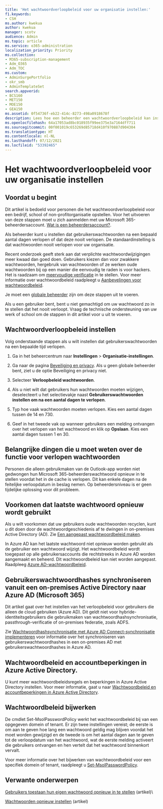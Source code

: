 ```yaml
---
title: 'Het wachtwoordverloopbeleid voor uw organisatie instellen:'
f1.keywords:
- CSH
ms.author: kwekua
author: kwekua
manager: scotv
audience: Admin
ms.topic: article
ms.service: o365-administration
localization_priority: Priority
ms.collection:
- M365-subscription-management
- Adm_O365
- Adm_TOC
ms.custom:
- AdminSurgePortfolio
- okr_smb
- AdminTemplateSet
search.appverid:
- BCS160
- MET150
- MOE150
- GEA150
ms.assetid: 0f54736f-eb22-414c-8273-498a0918678f
description: Lees hoe een beheerder een wachtwoordverloopbeleid kan instellen voor uw bedrijf, school of non-profitorganisatie in het Microsoft 365-beheercentrum.
ms.openlocfilehash: 64a17053ad8bc018935f99ee375e3a7164dff711
ms.sourcegitcommit: 00f001019c653269d85718d410f970887d904304
ms.translationtype: HT
ms.contentlocale: nl-NL
ms.lasthandoff: 07/12/2021
ms.locfileid: "53392465"
---
```

# <a name="set-the-password-expiration-policy-for-your-organization"></a>Het wachtwoordverloopbeleid voor uw organisatie instellen

## <a name="before-you-begin"></a>Voordat u begint

Dit artikel is bedoeld voor personen die het wachtwoordverloopbeleid voor een bedrijf, school of non-profitorganisatie opstellen. Voor het uitvoeren van deze stappen moet u zich aanmelden met uw Microsoft 365-beheerdersaccount. [Wat is een beheerdersaccount?](../../business-video/admin-center-overview.md).

Als beheerder kunt u instellen dat gebruikerswachtwoorden na een bepaald aantal dagen verlopen of dat deze nooit verlopen. De standaardinstelling is dat wachtwoorden nooit verlopen voor uw organisatie.

Recent onderzoek geeft sterk aan dat verplichte wachtwoordwijzigingen meer kwaad dan goed doen. Gebruikers kiezen dan voor zwakkere wachtwoorden, hergebruik van wachtwoorden of ze werken oude wachtwoorden bij op een manier die eenvoudig te raden is voor hackers. Het is raadzaam om [meervoudige verificatie](../security-and-compliance/set-up-multi-factor-authentication.md) in te stellen. Voor meer informatie over wachtwoordbeleid raadpleegt u [Aanbevelingen voor wachtwoordbeleid](../misc/password-policy-recommendations.md).

Je moet een [globale beheerder](../add-users/about-admin-roles.md) zijn om deze stappen uit te voeren.

Als u een gebruiker bent, bent u niet gemachtigd om uw wachtwoord zo in te stellen dat het nooit verloopt. Vraag de technische ondersteuning van uw werk of school om de stappen in dit artikel voor u uit te voeren.

## <a name="set-password-expiration-policy"></a>Wachtwoordverloopbeleid instellen

Volg onderstaande stappen als u wilt instellen dat gebruikerswachtwoorden na een bepaalde tijd verlopen.

1. Ga in het beheercentrum naar **Instellingen** \> **Organisatie-instellingen**.

2. Ga naar de pagina <a href="https://go.microsoft.com/fwlink/p/?linkid=2072756" target="_blank">Beveiliging en privacy</a>.
 Als u geen globale beheerder bent, ziet u de optie Beveiliging en privacy niet.
  
3. Selecteer **Verloopbeleid wachtwoorden**.
  
4. Als u niet wilt dat gebruikers hun wachtwoorden moeten wijzigen, deselecteert u het selectievakje naast **Gebruikerswachtwoorden instellen om na een aantal dagen te verlopen**.
  
5. Typ hoe vaak wachtwoorden moeten verlopen. Kies een aantal dagen tussen de 14 en 730.
  
6. Geef in het tweede vak op wanneer gebruikers een melding ontvangen over het verlopen van het wachtwoord en klik op **Opslaan**. Kies een aantal dagen tussen 1 en 30.
  
## <a name="important-things-you-need-to-know-about-the-password-expiration-feature"></a>Belangrijke dingen die u moet weten over de functie voor verlopen wachtwoorden
  
Personen die alleen gebruikmaken van de Outlook-app worden niet gedwongen hun Microsoft 365-beheerderswachtwoord opnieuw in te stellen voordat het in de cache is verlopen. Dit kan enkele dagen na de feitelijke verloopdatum in beslag nemen. Op beheerdersniveau is er geen tijdelijke oplossing voor dit probleem.

## <a name="prevent-last-password-from-being-used-again"></a>Voorkomen dat laatste wachtwoord opnieuw wordt gebruikt

Als u wilt voorkomen dat uw gebruikers oude wachtwoorden recyclen, kunt u dit doen door de wachtwoordgeschiedenis af te dwingen in on-premises Active Directory (AD). Zie [Een aangepast wachtwoordbeleid maken](/azure/active-directory-domain-services/password-policy#create-a-custom-password-policy).

In Azure AD kan het laatste wachtwoord niet opnieuw worden gebruikt als de gebruiker een wachtwoord wijzigt. Het wachtwoordbeleid wordt toegepast op alle gebruikersaccounts die rechtstreeks in Azure AD worden aangemaakt en beheerd. Dit wachtwoordbeleid kan niet worden aangepast. Raadpleeg [Azure AD-wachtwoordbeleid](/azure/active-directory/authentication/concept-sspr-policy#password-policies-that-only-apply-to-cloud-user-accounts).

## <a name="synchronize-user-passwords-hashes-from-an-on-premises-active-directory-to-azure-ad-microsoft-365"></a>Gebruikerswachtwoordhashes synchroniseren vanuit een on-premises Active Directory naar Azure AD (Microsoft 365) 

Dit artikel gaat over het instellen van het verloopbeleid voor gebruikers die alleen de cloud gebruiken (Azure AD). Dit geldt niet voor hybride-identiteitsgebruikers die gebruikmaken van wachtwoordhashsynchronisatie, passthrough-verificatie of on-premises federatie, zoals ADFS.
  
Zie [Wachtwoordhashsynchronisatie met Azure AD Connect-synchronisatie implementeren](/azure/active-directory/hybrid/how-to-connect-password-hash-synchronization) voor informatie over het synchroniseren van gebruikerswachtwoordhashes in een on-premises AD met gebruikerswachtwoordhashes in Azure AD.

## <a name="password-policies-and-account-restrictions-in-azure-active-directory"></a>Wachtwoordbeleid en accountbeperkingen in Azure Active Directory.

U kunt meer wachtwoordbeleidsregels en beperkingen in Azure Active Directory instellen. Voor meer informatie, gaat u naar [Wachtwoordbeleid en accountbeperkingen in Azure Active Directory](/azure/active-directory/authentication/concept-sspr-policy).

## <a name="update-password-policy"></a>Wachtwoordbeleid bijwerken

De cmdlet Set-MsolPasswordPolicy werkt het wachtwoordbeleid bij van een opgegeven domein of tenant. Er zijn twee instellingen vereist; de eerste is om aan te geven hoe lang een wachtwoord geldig mag blijven voordat het moet worden gewijzigd en de tweede is om het aantal dagen aan te geven tot de verloopdatum van het wachtwoord, wat de eerste melding activeert die gebruikers ontvangen en hen vertelt dat het wachtwoord binnenkort vervalt.

Voor meer informatie over het bijwerken van wachtwoordbeleid voor een specifiek domein of tenant, raadpleegt u [Set-MsolPasswordPolicy](/powershell/module/msonline/set-msolpasswordpolicy).

## <a name="related-content"></a>Verwante onderwerpen

[Gebruikers toestaan hun eigen wachtwoord opnieuw in te stellen](../add-users/let-users-reset-passwords.md) (artikel)\

[Wachtwoorden opnieuw instellen](../add-users/reset-passwords.md) (artikel)
